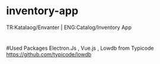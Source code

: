 # inventory-app
TR:Katalaog/Envanter |
ENG:Catalog/Inventory App
#
#Used Packages
Electron.Js , Vue.js , Lowdb from Typicode https://github.com/typicode/lowdb
#
